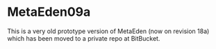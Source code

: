 MetaEden09a
===========

This is a very old prototype version of MetaEden (now on revision 18a) which has been moved to a private repo at BitBucket.
